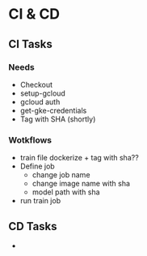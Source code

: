 # CI & CD

## CI Tasks

### Needs

- Checkout
- setup-gcloud
- gcloud auth
- get-gke-credentials
- Tag with SHA (shortly)

### Wotkflows

- train file dockerize + tag with sha??
- Define job
    - change job name
    - change image name with sha
    - model path with sha
- run train job

## CD Tasks

- 
